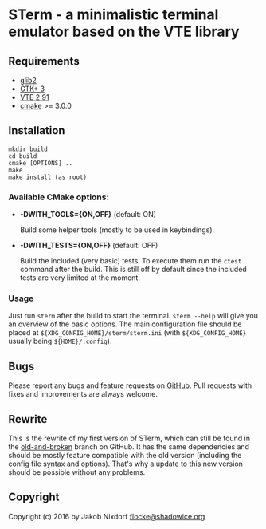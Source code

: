 # STerm - a minimalistic terminal emulator based on the VTE library

## Requirements

* [glib2](https://developer.gnome.org/glib/)
* [GTK+ 3](http://www.gtk.org/)
* [VTE 2.91](https://developer.gnome.org/vte/)
* [cmake](https://cmake.org/) >= 3.0.0

## Installation

```
mkdir build
cd build
cmake [OPTIONS] ..
make
make install (as root)
```

### Available CMake options:

* **-DWITH_TOOLS={ON,OFF}** (default: ON)

  Build some helper tools (mostly to be used in keybindings).

* **-DWITH_TESTS={ON,OFF}** (default: OFF)

  Build the included (very basic) tests. To execute them run the `ctest` command after the build.
  This is still off by default since the included tests are very limited at the moment.

### Usage

Just run `sterm` after the build to start the terminal. `sterm --help` will give you an overview of
the basic options. The main configuration file should be placed at
`${XDG_CONFIG_HOME}/sterm/sterm.ini` (with `${XDG_CONFIG_HOME}` usually being `${HOME}/.config`).

## Bugs

Please report any bugs and feature requests on [GitHub](https://github.com/flocke/sterm/issues).
Pull requests with fixes and improvements are always welcome.

## Rewrite

This is the rewrite of my first version of STerm, which can still be found in the
[old-and-broken](https://github.com/flocke/sterm/tree/old-and-broken) branch on GitHub. It has the
same dependencies and should be mostly feature compatible with the old version (including the
config file syntax and options). That's why a update to this new version should be possible without
any problems.

## Copyright

Copyright (c) 2016 by Jakob Nixdorf <flocke@shadowice.org>

